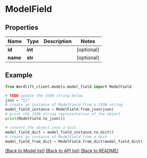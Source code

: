 # ModelField


## Properties

Name | Type | Description | Notes
------------ | ------------- | ------------- | -------------
**id** | **int** |  | [optional] 
**name** | **str** |  | [optional] 

## Example

```python
from Wordlift_client.models.model_field import ModelField

# TODO update the JSON string below
json = "{}"
# create an instance of ModelField from a JSON string
model_field_instance = ModelField.from_json(json)
# print the JSON string representation of the object
print(ModelField.to_json())

# convert the object into a dict
model_field_dict = model_field_instance.to_dict()
# create an instance of ModelField from a dict
model_field_from_dict = ModelField.from_dict(model_field_dict)
```
[[Back to Model list]](../README.md#documentation-for-models) [[Back to API list]](../README.md#documentation-for-api-endpoints) [[Back to README]](../README.md)


